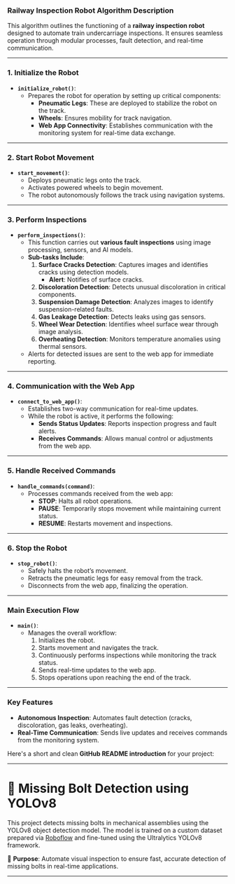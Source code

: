 ### **Railway Inspection Robot Algorithm Description**

This algorithm outlines the functioning of a **railway inspection robot** designed to automate train undercarriage inspections. It ensures seamless operation through modular processes, fault detection, and real-time communication.

---

### **1. Initialize the Robot**  
- **`initialize_robot()`**:  
   - Prepares the robot for operation by setting up critical components:  
     - **Pneumatic Legs**: These are deployed to stabilize the robot on the track.  
     - **Wheels**: Ensures mobility for track navigation.  
     - **Web App Connectivity**: Establishes communication with the monitoring system for real-time data exchange.

---

### **2. Start Robot Movement**  
- **`start_movement()`**:  
   - Deploys pneumatic legs onto the track.  
   - Activates powered wheels to begin movement.  
   - The robot autonomously follows the track using navigation systems.

---

### **3. Perform Inspections**  
- **`perform_inspections()`**:  
   - This function carries out **various fault inspections** using image processing, sensors, and AI models.  
   - **Sub-tasks Include**:  
     1. **Surface Cracks Detection**: Captures images and identifies cracks using detection models.  
        - **Alert**: Notifies of surface cracks.  
     2. **Discoloration Detection**: Detects unusual discoloration in critical components.  
     3. **Suspension Damage Detection**: Analyzes images to identify suspension-related faults.  
     4. **Gas Leakage Detection**: Detects leaks using gas sensors.  
     5. **Wheel Wear Detection**: Identifies wheel surface wear through image analysis.  
     6. **Overheating Detection**: Monitors temperature anomalies using thermal sensors.  
   - Alerts for detected issues are sent to the web app for immediate reporting.

---

### **4. Communication with the Web App**  
- **`connect_to_web_app()`**:  
   - Establishes two-way communication for real-time updates.  
   - While the robot is active, it performs the following:  
     - **Sends Status Updates**: Reports inspection progress and fault alerts.  
     - **Receives Commands**: Allows manual control or adjustments from the web app.

---

### **5. Handle Received Commands**  
- **`handle_commands(command)`**:  
   - Processes commands received from the web app:  
     - **STOP**: Halts all robot operations.  
     - **PAUSE**: Temporarily stops movement while maintaining current status.  
     - **RESUME**: Restarts movement and inspections.

---

### **6. Stop the Robot**  
- **`stop_robot()`**:  
   - Safely halts the robot’s movement.  
   - Retracts the pneumatic legs for easy removal from the track.  
   - Disconnects from the web app, finalizing the operation.

---

### **Main Execution Flow**  
- **`main()`**:  
   - Manages the overall workflow:  
     1. Initializes the robot.  
     2. Starts movement and navigates the track.  
     3. Continuously performs inspections while monitoring the track status.  
     4. Sends real-time updates to the web app.  
     5. Stops operations upon reaching the end of the track.

---

### **Key Features**  
- **Autonomous Inspection**: Automates fault detection (cracks, discoloration, gas leaks, overheating).  
- **Real-Time Communication**: Sends live updates and receives commands from the monitoring system.  


Here's a short and clean **GitHub README introduction** for your project:

---

# 🔩 Missing Bolt Detection using YOLOv8

This project detects missing bolts in mechanical assemblies using the YOLOv8 object detection model. The model is trained on a custom dataset prepared via [Roboflow](https://roboflow.com/) and fine-tuned using the Ultralytics YOLOv8 framework.

🚧 **Purpose**: Automate visual inspection to ensure fast, accurate detection of missing bolts in real-time applications.

---
